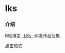 # lks

### 介绍

B站博主 [-LKs-](https://space.bilibili.com/125526?spm_id_from=333.788.b_765f7570696e666f.1) 网友作品征集

[点击预览](https://xiangjianan.gitee.io/lks-share)
